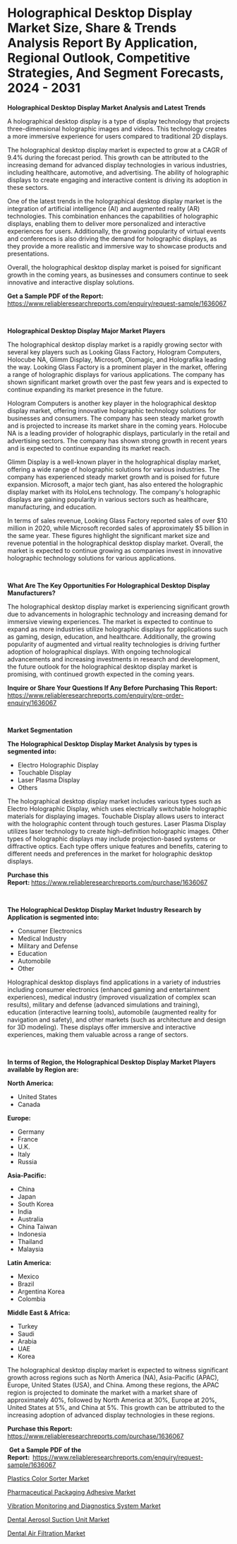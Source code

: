 <p><h1>Holographical Desktop Display Market Size, Share & Trends Analysis Report By Application, Regional Outlook, Competitive Strategies, And Segment Forecasts, 2024 - 2031</h1></p><p><strong>Holographical Desktop Display Market Analysis and Latest Trends</strong></p>
<p><p>A holographical desktop display is a type of display technology that projects three-dimensional holographic images and videos. This technology creates a more immersive experience for users compared to traditional 2D displays.</p><p>The holographical desktop display market is expected to grow at a CAGR of 9.4% during the forecast period. This growth can be attributed to the increasing demand for advanced display technologies in various industries, including healthcare, automotive, and advertising. The ability of holographic displays to create engaging and interactive content is driving its adoption in these sectors.</p><p>One of the latest trends in the holographical desktop display market is the integration of artificial intelligence (AI) and augmented reality (AR) technologies. This combination enhances the capabilities of holographic displays, enabling them to deliver more personalized and interactive experiences for users. Additionally, the growing popularity of virtual events and conferences is also driving the demand for holographic displays, as they provide a more realistic and immersive way to showcase products and presentations.</p><p>Overall, the holographical desktop display market is poised for significant growth in the coming years, as businesses and consumers continue to seek innovative and interactive display solutions.</p></p>
<p><strong>Get a Sample PDF of the Report:&nbsp;</strong> <a href="https://www.reliableresearchreports.com/enquiry/request-sample/1636067">https://www.reliableresearchreports.com/enquiry/request-sample/1636067</a></p>
<p>&nbsp;</p>
<p><strong>Holographical Desktop Display Major Market Players</strong></p>
<p><p>The holographical desktop display market is a rapidly growing sector with several key players such as Looking Glass Factory, Hologram Computers, Holocube NA, Glimm Display, Microsoft, Olomagic, and Holografika leading the way. Looking Glass Factory is a prominent player in the market, offering a range of holographic displays for various applications. The company has shown significant market growth over the past few years and is expected to continue expanding its market presence in the future.</p><p>Hologram Computers is another key player in the holographical desktop display market, offering innovative holographic technology solutions for businesses and consumers. The company has seen steady market growth and is projected to increase its market share in the coming years. Holocube NA is a leading provider of holographic displays, particularly in the retail and advertising sectors. The company has shown strong growth in recent years and is expected to continue expanding its market reach.</p><p>Glimm Display is a well-known player in the holographical display market, offering a wide range of holographic solutions for various industries. The company has experienced steady market growth and is poised for future expansion. Microsoft, a major tech giant, has also entered the holographic display market with its HoloLens technology. The company's holographic displays are gaining popularity in various sectors such as healthcare, manufacturing, and education.</p><p>In terms of sales revenue, Looking Glass Factory reported sales of over $10 million in 2020, while Microsoft recorded sales of approximately $5 billion in the same year. These figures highlight the significant market size and revenue potential in the holographical desktop display market. Overall, the market is expected to continue growing as companies invest in innovative holographic technology solutions for various applications.</p></p>
<p>&nbsp;</p>
<p><strong>What Are The Key Opportunities For Holographical Desktop Display Manufacturers?</strong></p>
<p><p>The holographical desktop display market is experiencing significant growth due to advancements in holographic technology and increasing demand for immersive viewing experiences. The market is expected to continue to expand as more industries utilize holographic displays for applications such as gaming, design, education, and healthcare. Additionally, the growing popularity of augmented and virtual reality technologies is driving further adoption of holographical displays. With ongoing technological advancements and increasing investments in research and development, the future outlook for the holographical desktop display market is promising, with continued growth expected in the coming years.</p></p>
<p><strong>Inquire or Share Your Questions If Any Before Purchasing This Report:</strong> <a href="https://www.reliableresearchreports.com/enquiry/pre-order-enquiry/1636067">https://www.reliableresearchreports.com/enquiry/pre-order-enquiry/1636067</a></p>
<p>&nbsp;</p>
<p><strong>Market Segmentation</strong></p>
<p><strong>The Holographical Desktop Display Market Analysis by types is segmented into:</strong></p>
<p><ul><li>Electro Holographic Display</li><li>Touchable Display</li><li>Laser Plasma Display</li><li>Others</li></ul></p>
<p><p>The holographical desktop display market includes various types such as Electro Holographic Display, which uses electrically switchable holographic materials for displaying images. Touchable Display allows users to interact with the holographic content through touch gestures. Laser Plasma Display utilizes laser technology to create high-definition holographic images. Other types of holographic displays may include projection-based systems or diffractive optics. Each type offers unique features and benefits, catering to different needs and preferences in the market for holographic desktop displays.</p></p>
<p><strong>Purchase this Report:&nbsp;</strong><a href="https://www.reliableresearchreports.com/purchase/1636067">https://www.reliableresearchreports.com/purchase/1636067</a></p>
<p>&nbsp;</p>
<p><strong>The Holographical Desktop Display Market Industry Research by Application is segmented into:</strong></p>
<p><ul><li>Consumer Electronics</li><li>Medical Industry</li><li>Military and Defense</li><li>Education</li><li>Automobile</li><li>Other</li></ul></p>
<p><p>Holographical desktop displays find applications in a variety of industries including consumer electronics (enhanced gaming and entertainment experiences), medical industry (improved visualization of complex scan results), military and defense (advanced simulations and training), education (interactive learning tools), automobile (augmented reality for navigation and safety), and other markets (such as architecture and design for 3D modeling). These displays offer immersive and interactive experiences, making them valuable across a range of sectors.</p></p>
<p>&nbsp;</p>
<p><strong>In terms of Region, the Holographical Desktop Display Market Players available by Region are:</strong></p>
<p>
    <p> <strong> North America: </strong>
        <ul>
            <li>United States</li>
            <li>Canada</li>
        </ul>
        </p> 
    <p> <strong> Europe: </strong>
        <ul>
            <li>Germany</li>
            <li>France</li>
            <li>U.K.</li>
            <li>Italy</li>
            <li>Russia</li>
        </ul>
        </p> 
    <p> <strong> Asia-Pacific: </strong>
        <ul>
            <li>China</li>
            <li>Japan</li>
            <li>South Korea</li>
            <li>India</li>
            <li>Australia</li>
            <li>China Taiwan</li>
            <li>Indonesia</li>
            <li>Thailand</li>
            <li>Malaysia</li>
        </ul>
        </p> 
    <p> <strong> Latin America: </strong>
        <ul>
            <li>Mexico</li>
            <li>Brazil</li>
            <li>Argentina Korea</li>
            <li>Colombia</li>
        </ul>
        </p> 
    <p> <strong> Middle East & Africa: </strong>
        <ul>
            <li>Turkey</li>
            <li>Saudi</li>
            <li>Arabia</li>
            <li>UAE</li>
            <li>Korea</li>
        </ul>
    </p>
    </p>
<p><p>The holographical desktop display market is expected to witness significant growth across regions such as North America (NA), Asia-Pacific (APAC), Europe, United States (USA), and China. Among these regions, the APAC region is projected to dominate the market with a market share of approximately 40%, followed by North America at 30%, Europe at 20%, United States at 5%, and China at 5%. This growth can be attributed to the increasing adoption of advanced display technologies in these regions.</p></p>
<p><strong>Purchase this Report: </strong><a href="https://www.reliableresearchreports.com/purchase/1636067">https://www.reliableresearchreports.com/purchase/1636067</a></p>
<p>&nbsp;<strong>Get a Sample PDF of the Report:&nbsp;&nbsp;</strong><a href="https://www.reliableresearchreports.com/enquiry/request-sample/1636067">https://www.reliableresearchreports.com/enquiry/request-sample/1636067</a></p>
<p><strong></strong></p>
<p><p><a href="https://issuu.com/reportprime-2/docs/plastics-color-sorter-market-size-2030.pptx">Plastics Color Sorter Market</a></p><p><a href="https://github.com/pjcfca/Market-Research-Report-List-1/blob/main/pharmaceutical-packaging-adhesive-market.md">Pharmaceutical Packaging Adhesive Market</a></p><p><a href="https://github.com/johnbach50/Market-Research-Report-List-1/blob/main/vibration-monitoring-and-diagnostics-system-market.md">Vibration Monitoring and Diagnostics System Market</a></p><p><a href="https://medium.com/@meganlee6679/dental-aerosol-suction-unit-market-insight-market-trends-growth-forecasted-from-2024-to-2031-5001ea2ffc49">Dental Aerosol Suction Unit Market</a></p><p><a href="https://medium.com/@meganlee6679/dental-air-filtration-market-size-and-market-trends-complete-industry-overview-2024-to-2031-de523017d31e">Dental Air Filtration Market</a></p></p>